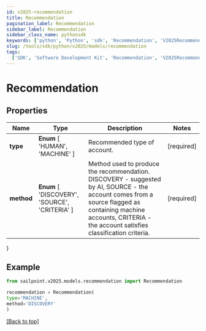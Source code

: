 ```yaml
---
id: v2025-recommendation
title: Recommendation
pagination_label: Recommendation
sidebar_label: Recommendation
sidebar_class_name: pythonsdk
keywords: ['python', 'Python', 'sdk', 'Recommendation', 'V2025Recommendation']
slug: /tools/sdk/python/v2025/models/recommendation
tags:
  ['SDK', 'Software Development Kit', 'Recommendation', 'V2025Recommendation']
---
```


# Recommendation

## Properties

| Name | Type | Description | Notes |
| --- | --- | --- | --- |
| **type** | **Enum** [ 'HUMAN', 'MACHINE' ] | Recommended type of account. | [required] |
| **method** | **Enum** [ 'DISCOVERY', 'SOURCE', 'CRITERIA' ] | Method used to produce the recommendation. DISCOVERY - suggested by AI, SOURCE - the account comes from a source flagged as containing machine accounts, CRITERIA - the account satisfies classification criteria. | [required] |

}

## Example

```python
from sailpoint.v2025.models.recommendation import Recommendation

recommendation = Recommendation(
type='MACHINE',
method='DISCOVERY'
)

```

[[Back to top]](#)
